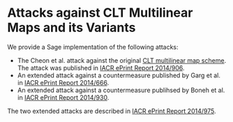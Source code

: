 Attacks against CLT Multilinear Maps and its Variants
======

We provide a Sage implementation of the following attacks:

* The Cheon et al. attack against the original [CLT multilinear map scheme](http://eprint.iacr.org/2013/183). The attack was published in [IACR ePrint Report 2014/906](http://eprint.iacr.org/2014/906).
* An extended attack against a countermeasure published by Garg et al. in [IACR ePrint Report 2014/666](http://eprint.iacr.org/2014/666).
* An extended attack against a countermeasure publihsed by Boneh et al. in [IACR ePrint Report 2014/930](http://eprint.iacr.org/2014/930).

The two extended attacks are described in [IACR ePrint Report 2014/975](http://eprint.iacr.org/2014/975).